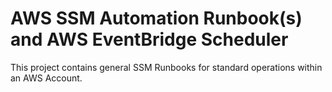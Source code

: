 # AWS SSM Automation Runbook(s) and AWS EventBridge Scheduler

This project contains general SSM Runbooks for standard operations within an AWS Account.
